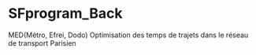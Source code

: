 # SFprogram_Back
MED(Métro, Efrei, Dodo)
Optimisation des temps de trajets dans le réseau de transport Parisien
